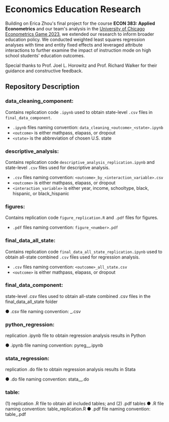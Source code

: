 # Economics Education Research
Building on Erica Zhou's final project for the course **ECON 383: Applied Econometrics** and our team's analysis in the [University of Chicago Econometrics Game 2023](https://economics.northwestern.edu/about/news/chicago-econometrics-game-winners.html), we extended our research to inform broader education policy. We conducted weighted least squares regression analyses with time and entity fixed effects and leveraged attribute interactions to further examine the impact of instruction mode on high school students' education outcomes.

Special thanks to Prof. Joel L. Horowitz and Prof. Richard Walker for their guidance and constructive feedback.

## Repository Description

### data_cleaning_component: 

Contains replication code `.ipynb` used to obtain state-level `.csv` files in `final_data_component`.

- `.ipynb` files naming convention: `data_cleaning_<outcome>_<state>.ipynb`
- `<outcome>` is either mathpass, elapass, or dropout
- `<state>` is the abbreviation of chosen U.S. state

### descriptive_analysis: 

Contains replication code `descriptive_analysis_replication.ipynb` and state-level `.csv` files used for descriptive analysis. 

- `.csv` files naming convention: `<outcome>_by_<interaction_variable>.csv`
- `<outcome>` is either mathpass, elapass, or dropout
- `<interaction_variable>` is either year, income, schooltype, black, hispanic, or black_hispanic

### figures: 

Contains replication code `figure_replication.R` and `.pdf` files for figures.

- `.pdf` files naming convention: `figure_<number>.pdf`

### final_data_all_state: 

Contains replication code `final_data_all_state_replication.ipynb` used to obtain all-state combined `.csv` files used for regression analysis.

- `.csv` files naming convention: `<outcome>_all_state.csv`
- `<outcome>` is either mathpass, elapass, or dropout

### final_data_component: 

state-level .csv files used to obtain all-state combined .csv files in the final_data_all_state folder

● .csv file naming convention: <outcome>_<state>.csv

### python_regression: 

replication .ipynb file to obtain regression analysis results in Python

● .ipynb file naming convention: pyreg_<regression type>_<outcome>.ipynb

### stata_regression: 

replication .do file to obtain regression analysis results in Stata

● .do file naming convention: stata_<regression type>_<outcome>.do

### table: 

(1) replication .R file to obtain all included tables; and (2) .pdf tables
● .R file naming convention: table_replication.R
● .pdf file naming convention: table_<number>.pdf
